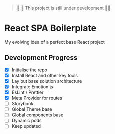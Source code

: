 > :rotating_light: :rotating_light: This project is still under development :rotating_light::rotating_light:

# React SPA Boilerplate
My evolving idea of a perfect base React project

## Development Progress
- [x] Initialise the repo
- [x] Install React and other key tools
- [x] Lay out base solution architecture
- [x] Integrate Emotion.js
- [x] EsLint / Prettier
- [x] Meta Provider for routes
- [ ] Storybook
- [ ] Global Theme base
- [ ] Global components base
- [ ] Dynamic pods
- [ ] Keep updated
